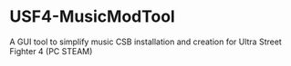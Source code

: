 # USF4-MusicModTool
A GUI tool to simplify music CSB installation and creation for Ultra Street Fighter 4 (PC STEAM)
